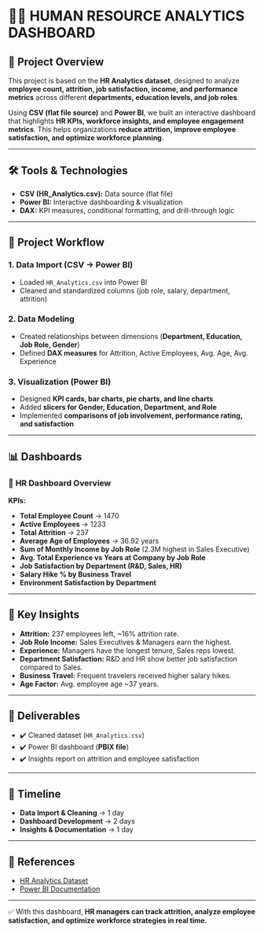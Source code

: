 # 👩‍💼 HUMAN RESOURCE ANALYTICS DASHBOARD   

## 🚀 Project Overview  
This project is based on the **HR Analytics dataset**, designed to analyze **employee count, attrition, job satisfaction, income, and performance metrics** across different **departments, education levels, and job roles**.  

Using **CSV (flat file source)** and **Power BI**, we built an interactive dashboard that highlights **HR KPIs, workforce insights, and employee engagement metrics**. This helps organizations **reduce attrition, improve employee satisfaction, and optimize workforce planning**.  

---

## 🛠️ Tools & Technologies  
- **CSV (HR_Analytics.csv):** Data source (flat file)  
- **Power BI:** Interactive dashboarding & visualization  
- **DAX:** KPI measures, conditional formatting, and drill-through logic  

---

## 📂 Project Workflow  

### 1. **Data Import (CSV → Power BI)**  
- Loaded `HR_Analytics.csv` into Power BI  
- Cleaned and standardized columns (job role, salary, department, attrition)  

### 2. **Data Modeling**  
- Created relationships between dimensions (**Department, Education, Job Role, Gender**)  
- Defined **DAX measures** for Attrition, Active Employees, Avg. Age, Avg. Experience  

### 3. **Visualization (Power BI)**  
- Designed **KPI cards, bar charts, pie charts, and line charts**  
- Added **slicers for Gender, Education, Department, and Role**  
- Implemented **comparisons of job involvement, performance rating, and satisfaction**  

---

## 📊 Dashboards  

### 🔹 **HR Dashboard Overview**  
**KPIs:**  
- **Total Employee Count** → 1470  
- **Active Employees** → 1233  
- **Total Attrition** → 237  
- **Average Age of Employees** → 36.92 years  
- **Sum of Monthly Income by Job Role** (2.3M highest in Sales Executive)  
- **Avg. Total Experience vs Years at Company by Job Role**  
- **Job Satisfaction by Department (R&D, Sales, HR)**  
- **Salary Hike % by Business Travel**  
- **Environment Satisfaction by Department**  

---

## 📌 Key Insights  
- **Attrition:** 237 employees left, ~16% attrition rate.  
- **Job Role Income:** Sales Executives & Managers earn the highest.  
- **Experience:** Managers have the longest tenure, Sales reps lowest.  
- **Department Satisfaction:** R&D and HR show better job satisfaction compared to Sales.  
- **Business Travel:** Frequent travelers received higher salary hikes.  
- **Age Factor:** Avg. employee age ~37 years.  

---

## 🧾 Deliverables  
- ✔️ Cleaned dataset (`HR_Analytics.csv`)  
- ✔️ Power BI dashboard (**PBIX file**)  
- ✔️ Insights report on attrition and employee satisfaction  

---

## 📅 Timeline  
- **Data Import & Cleaning** → 1 day  
- **Dashboard Development** → 2 days  
- **Insights & Documentation** → 1 day  

---

## 📌 References  
- [HR Analytics Dataset](https://www.kaggle.com/datasets)  
- [Power BI Documentation](https://learn.microsoft.com/en-us/power-bi/)  

---

✅ With this dashboard, **HR managers can track attrition, analyze employee satisfaction, and optimize workforce strategies in real time.**  
